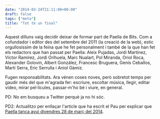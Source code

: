 ```yaml
---
date: "2014-03-24T21:11:00+00:00"
draft: false
tags: ["meta"]
title: "Tot té un final"
---
```

Aquest dilluns vaig decidir deixar de formar part de Paella de Bits. Com a cofundador i editor des del setembre del 2011 (la creació de la web), estic orgullosíssim de la feina que he fet personalment i també de la que han fet els redactors que han passat per Paella: Aleix Pujadas, Jordi Martínez, Víctor Ramírez, Jordi Orihuela, Marc Nualart, Pol Miranda, Oriol Roca, Alexander Golovin, Albert González, Francesc Bruguera, Genís Ceballos, Martí Serra, Eric Serrulla i Aniol Gàmiz.

Fugen responsabilitats. Ara vénen coses noves, però sobretot temps per gaudir més del que m'agrada fer: escriure, escoltar música, llegir, editar vídeo, mirar pel·lícules, passar-m'ho bé i viure, en general.

PD: No em busqueu a Twitter perquè ja no hi sóc.

PD2: Actualitzo per enllaçar l'article que ha escrit el Pau per explicar que [Paella tanca avui divendres 28 de març del 2014](http://www.paelladebits.cat/2014/03/adeu/). 
